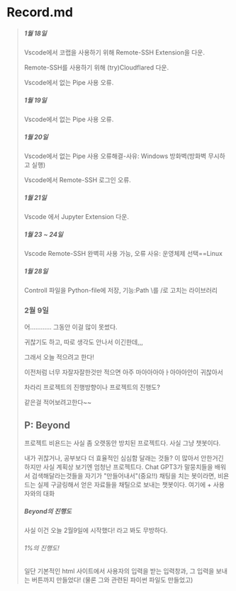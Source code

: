 # Record.md

> ##### 1월 18일
> 
> Vscode에서 코랩을 사용하기 위해 Remote-SSH Extension을 다운.
> 
> Remote-SSH를 사용하기 위해 (try)Cloudflared 다운.
> 
> Vscode에서 없는 Pipe 사용 오류.
> 
> ##### 1월 19일
> 
> Vscode에서 없는 Pipe 사용 오류.
> 
> ##### 1월 20일
> 
> Vscode에서 없는 Pipe 사용 오류해결-사유: Windows 방화벽(방화벽 무시하고 실행)
> 
> Vscode에서 Remote-SSH 로그인 오류.
> 
> ##### 1월 21일
> 
> Vscode 에서 Jupyter Extension 다운.
> 
> ##### 1월 23 ~ 24일
> 
> Vscode Remote-SSH 완벽히 사용 가능, 오류 사유: 운영체제 선택==Linux
> 
> ##### 1월 28일
> 
> Controll 파일을 Python-file에 저장, 기능:Path \를 /로 고치는 라이브러리
> 
> ### 2월 9일
> 
> 어............ 그동안 이걸 많이 못썼다.
> 
> 귀찮기도 하고, 따로 생각도 안나서 이긴한데,,,
> 
> 그래서 오늘 적으려고 한다!
> 
> 이전처럼 너무 자잘자잘한것만 적으면 아주 마아아아아ㅏ아아아안이 귀찮아서
> 
> 차라리 프로젝트의 진행방향이나 프로젝트의 진행도?
> 
> 같은걸 적어보려고한다~~
> 
> ## P: Beyond
> 
> 프로젝트 비욘드는 사실 좀 오랫동안 방치된 프로젝트다. 사실 그냥 챗봇이다.
> 
> 내가 귀찮거나, 공부보다 더 효율적인 심심함 달래는 것들? 이 많아서 안한거긴 하지만 사실 계획상 보기엔 엄청난 프로젝트다. Chat GPT3가 말뭉치들을 배워서 검색해달라는것들을 자기가 "만들어내서"(중요!!) 채팅을 치는 봇이라면, 비욘드는 실제 구글링해서 얻은 자료들을 채틸으로 보내는 챗봇이다. 여기에 + 사용자와의 대화
> 
> ##### Beyond의 진행도
> 
> 사실 이건 오늘 2월9일에 시작했다! 라고 봐도 무방하다.
> 
> ###### 1%의 진행도!
> 
> 일단 기본적인 html 사이트에서 사용자의 입력을 받는 입력창과, 그 입력을 보내는 버튼까지 만들었다! (물론 그와 관련된 파이썬 파일도 만들었고)
